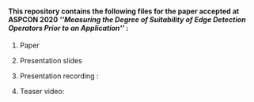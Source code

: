 #### This repository contains the following files for the paper accepted at ASPCON 2020 *''Measuring the Degree of Suitability of Edge Detection Operators Prior to an Application''* :

1. Paper

2. Presentation slides

3. Presentation recording : 

4. Teaser video: 
